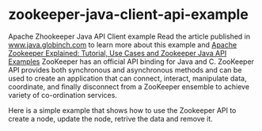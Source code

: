 # zookeeper-java-client-api-example
Apache Zhookeeper Java API Client example
Read the article published in www.java.globinch.com to learn more about this example and <a href="http://java.globinch.com/enterprise-services/zookeeper/apache-zookeeper-explained-tutorial-cases-zookeeper-java-api-examples/">Apache Zookeeper Explained: Tutorial, Use Cases and Zookeeper Java API Examples</a>
ZooKeeper has an official API binding for Java and C. ZooKeeper API provides both synchronous and asynchronous methods and can be used to create an application that can connect, interact, manipulate data, coordinate, and finally disconnect from a ZooKeeper ensemble to achieve variety of co-ordination services.

Here is a simple example that shows how to use the Zookeeper API to create a node, update the node, retrive the data and remove it.
